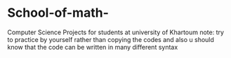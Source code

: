 # School-of-math-
Computer Science Projects for students at university of Khartoum 
note: try to practice by yourself rather than copying the codes and also u should know that the code can be written in many different syntax
